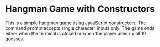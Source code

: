 # Hangman Game with Constructors
This is a simple hangman game using JavaScript constructors. The command prompt accepts single character inputs only. The game ends either when the terminal is closed or when the player uses up all 10 guesses.